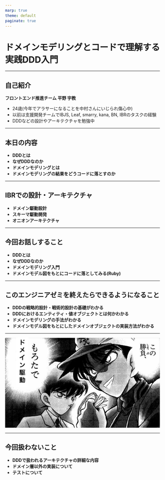 ```yaml
---
marp: true
theme: default
paginate: true
---
```


# ドメインモデリングとコードで理解する実践DDD入門

---

## 自己紹介

**フロントエンド推進チーム 平野 宇教**

- 24歳(今年でアラサーになることを中村さんにいじられ傷心中)
- 以前は支援開発チームでIBJS, Leaf, smarry, kana, BN, IBRのタスクの経験
- DDDなどの設計やアーキテクチャを勉強中

---

## 本日の内容

- **DDDとは**
- **なぜDDDなのか**
- **ドメインモデリングとは**
- **ドメインモデリングの結果をどうコードに落とすのか**

---

## IBRでの設計・アーキテクチャ

- **ドメイン駆動設計**
- **スキーマ駆動開発**  
- **オニオンアーキテクチャ**

---

## 今回お話しすること

- **DDDとは**
- **なぜDDDなのか**
- **ドメインモデリング入門**
- **ドメインモデル図をもとにコードに落としてみる(Ruby)**

---

## このエンジニアゼミを終えたらできるようになること

- **DDDの戦略的設計・戦術的設計の基礎がわかる**
- **DDDにおけるエンティティ・値オブジェクトとは何かわかる**
- **ドメインモデリングの手法がわかる**
- **ドメインモデル図をもとにしたドメインオブジェクトの実装方法がわかる**

---

<!-- _class: center -->

![もろたでドメイン駆動 center width:100% height: 100%](imgs/morotadekudou1_R.jpeg)

---

## 今回扱わないこと

- **DDDで扱われるアーキテクチャの詳細な内容**
- **ドメイン層以外の実装について**
- **テストについて**

